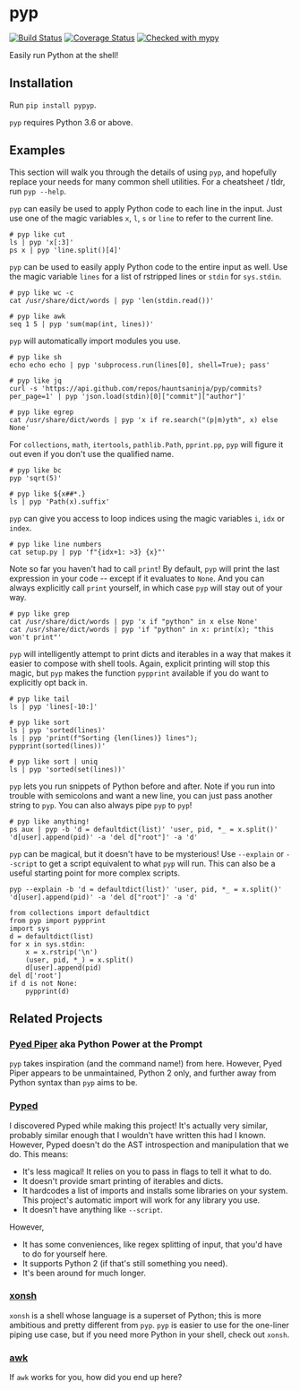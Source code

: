# pyp

[![Build Status](https://travis-ci.org/hauntsaninja/pyp.svg?branch=master)](https://travis-ci.org/hauntsaninja/pyp)
[![Coverage Status](https://coveralls.io/repos/github/hauntsaninja/pyp/badge.svg?branch=master)](https://coveralls.io/github/hauntsaninja/pyp?branch=master)
[![Checked with mypy](http://www.mypy-lang.org/static/mypy_badge.svg)](http://mypy-lang.org/)

Easily run Python at the shell!

## Installation

Run `pip install pypyp`.

`pyp` requires Python 3.6 or above.

## Examples

This section will walk you through the details of using `pyp`, and hopefully replace your needs
for many common shell utilities. For a cheatsheet / tldr, run `pyp --help`.

`pyp` can easily be used to apply Python code to each line in the input. Just use one of the magic
variables `x`, `l`, `s` or `line` to refer to the current line.

```
# pyp like cut
ls | pyp 'x[:3]'
ps x | pyp 'line.split()[4]'
```

`pyp` can be used to easily apply Python code to the entire input as well. Use the magic variable
`lines` for a list of rstripped lines or `stdin` for `sys.stdin`.

```
# pyp like wc -c
cat /usr/share/dict/words | pyp 'len(stdin.read())'

# pyp like awk
seq 1 5 | pyp 'sum(map(int, lines))'
```

`pyp` will automatically import modules you use.

```
# pyp like sh
echo echo echo | pyp 'subprocess.run(lines[0], shell=True); pass'

# pyp like jq
curl -s 'https://api.github.com/repos/hauntsaninja/pyp/commits?per_page=1' | pyp 'json.load(stdin)[0]["commit"]["author"]'

# pyp like egrep
cat /usr/share/dict/words | pyp 'x if re.search("(p|m)yth", x) else None'
```

For `collections`, `math`, `itertools`, `pathlib.Path`, `pprint.pp`, `pyp` will figure it out even
if you don't use the qualified name.
```
# pyp like bc
pyp 'sqrt(5)'

# pyp like ${x##*.}
ls | pyp 'Path(x).suffix'
```

`pyp` can give you access to loop indices using the magic variables `i`, `idx` or `index`.

```
# pyp like line numbers
cat setup.py | pyp 'f"{idx+1: >3} {x}"'
```

Note so far you haven't had to call `print`! By default, `pyp` will print the last expression in
your code -- except if it evaluates to `None`. And you can always explicitly call `print` yourself,
in which case `pyp` will stay out of your way.

```
# pyp like grep
cat /usr/share/dict/words | pyp 'x if "python" in x else None'
cat /usr/share/dict/words | pyp 'if "python" in x: print(x); "this won't print"'
```

`pyp` will intelligently attempt to print dicts and iterables in a way that makes it easier to
compose with shell tools. Again, explicit printing will stop this magic, but `pyp` makes the
function `pypprint` available if you do want to explicitly opt back in.

```
# pyp like tail
ls | pyp 'lines[-10:]'

# pyp like sort
ls | pyp 'sorted(lines)'
ls | pyp 'print(f"Sorting {len(lines)} lines"); pypprint(sorted(lines))'

# pyp like sort | uniq
ls | pyp 'sorted(set(lines))'
```

`pyp` lets you run snippets of Python before and after. Note if you run into trouble with
semicolons and want a new line, you can just pass another string to `pyp`.
You can also always pipe `pyp` to `pyp`!

```
# pyp like anything!
ps aux | pyp -b 'd = defaultdict(list)' 'user, pid, *_ = x.split()' 'd[user].append(pid)' -a 'del d["root"]' -a 'd'
```

`pyp` can be magical, but it doesn't have to be mysterious! Use `--explain` or `--script` to get a
script equivalent to what `pyp` will run. This can also be a useful starting point for more complex
scripts.
```
pyp --explain -b 'd = defaultdict(list)' 'user, pid, *_ = x.split()' 'd[user].append(pid)' -a 'del d["root"]' -a 'd'

from collections import defaultdict
from pyp import pypprint
import sys
d = defaultdict(list)
for x in sys.stdin:
    x = x.rstrip('\n')
    (user, pid, *_) = x.split()
    d[user].append(pid)
del d['root']
if d is not None:
    pypprint(d)
```

## Related Projects

### [Pyed Piper](https://code.google.com/archive/p/pyp/) aka  Python Power at the Prompt

`pyp` takes inspiration (and the command name!) from here.
However, Pyed Piper appears to be unmaintained, Python 2 only, and further away from Python syntax
than `pyp` aims to be.

### [Pyped](https://github.com/ksamuel/Pyped)

I discovered Pyped while making this project! It's actually very similar, probably similar enough
that I wouldn't have written this had I known. However, Pyped doesn't do the AST introspection
and manipulation that we do. This means:
- It's less magical! It relies on you to pass in flags to tell it what to do.
- It doesn't provide smart printing of iterables and dicts.
- It hardcodes a list of imports and installs some libraries on your system. This project's
automatic import will work for any library you use.
- It doesn't have anything like `--script`.

However,
- It has some conveniences, like regex splitting of input, that you'd have to do for yourself here.
- It supports Python 2 (if that's still something you need).
- It's been around for much longer.

### [xonsh](https://xon.sh/)

`xonsh` is a shell whose language is a superset of Python; this is more ambitious and pretty
different from `pyp`. `pyp` is easier to use for the one-liner piping use case, but if you need
more Python in your shell, check out `xonsh`.

### [awk](https://www.gnu.org/software/gawk/manual/gawk.html)

If `awk` works for you, how did you end up here?
